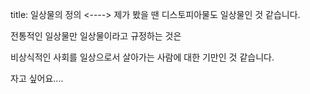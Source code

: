 title: 일상물의 정의
<---->
제가 봤을 땐 디스토피아물도 일상물인 것 같습니다.

전통적인 일상물만 일상물이라고 규정하는 것은

비상식적인 사회를 일상으로서 살아가는 사람에 대한 기만인 것 같습니다.

자고 싶어요....